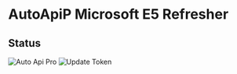 # AutoApiP Microsoft E5 Refresher

## Status
![Auto Api Pro](https://github.com/ShiSheng233/AutoApiP/workflows/Auto%20Api%20Pro/badge.svg)
![Update Token](https://github.com/ShiSheng233/AutoApiP/workflows/Update%20Token/badge.svg)

